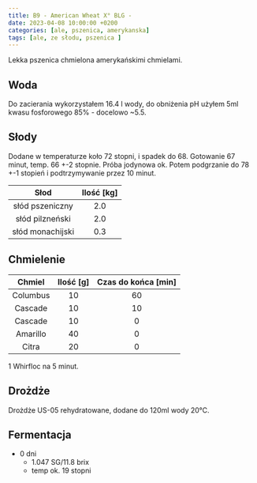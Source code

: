 ```yaml
---
title: B9 - American Wheat X° BLG - 
date: 2023-04-08 10:00:00 +0200
categories: [ale, pszenica, amerykanska]
tags: [ale, ze słodu, pszenica ]
---
```


Lekka pszenica chmielona amerykańskimi chmielami. 

## Woda

Do zacierania wykorzystałem 16.4 l wody, do obniżenia pH użyłem 5ml kwasu fosforowego 85% - docelowo ~5.5.

## Słody

Dodane w temperaturze koło 72 stopni, i spadek do 68. Gotowanie 67 minut, temp. 66 +-2 stopnie. Próba jodynowa ok. Potem podgrzanie do 78 +-1 stopień i podtrzymywanie przez 10 minut.


|  Słod  	| Ilość [kg] 	|
|:--------:	|:---------: |
|  słód pszeniczny	|     2.0    	| 
|  słód pilzneński  	|     2.0    	| 
| słód monachijski  	|     0.3    	|

## Chmielenie

|  Chmiel  	| Ilość [g] 	| Czas do końca [min] 	|
|:--------:	|:---------:	|:-------------------:	|
|  Columbus  	|     10    	|          60         |
|  Cascade  	|     10    	|          10         |
|  Cascade  	|     10    	|          0         	|
|  Amarillo  	|     40    	|          0         	|
|  Citra    	|     20    	|          0         	|



1 Whirfloc na 5 minut. 

## Drożdże

Drożdże US-05 rehydratowane, dodane do 120ml wody 20°C.


## Fermentacja

* 0 dni
  - 1.047 SG/11.8 brix
  - temp ok. 19 stopni

<!-- 
* 10 dni:
  * rozlane na 10 L i 15 L
  * do 15 L dodano 1.5kg malin (100g/1L)
* 26 dni:
  * gotowe do butelkowania
  * w owocach brix 5.0, w czystym 5.1
  * przy owocach potrzebne sitko przy przelewaniu, bo reduktor całkowicie się zapycha

## Refermentacja

* 91g cukru w 500 ml dla wersji bez owoców
* 54g cukru w 500 ml dla wersji z owocami (od ogólnego wyliczenia cukru, odjąłem cukier z malin)

## Podsumowanie

| Warka                          	| B4              	|
|--------------------------------	|-------------------	|
| Data butelkowania              	| 04.03.2022    	|
| Ekstrakt początkowy            	| 8.5° BLG (1.034) 	|
| VOL                            	| 3.0 %             	|
| HOP RATE                       	| -           	|
| Szacowana kaloryczność (500ml) 	| 160 kcal          	| -->


<!-- ## Degustacja

### Wersja czysta

![piwko](/assets/posts/2022/b6.jpg){: width="400"}

| Cecha            	| Opis 	|
|------------------	|------	|
| Aromat           	| Mleczny	|
| Wygląd           	| Drobna piana, słomkowe ale nie klarowne	|
| Smak             	| Kwaśne (mogłoby mocniej), mleczny posmak	|
| Goryczka         	| Brak	|
| Uczucie w ustach 	| Przyjemne, fajnie nagazowane	|
| Ogólne wrażenie  	| 4.7/5	|
| Uwagi             | Mogłoby być troszeczkę bardziej kwaśne  |

### Wersja B6+ czyli fermentowane z malinami

![piwko](/assets/posts/2022/b6p.jpg){: width="400"}

| Cecha            	| Opis 	|
|------------------	|------	|
| Aromat           	| Mleczny, malinowy	|
| Wygląd           	| Malinowy kolor, drobnopęcherzykowa piana, która szybko znika	|
| Smak             	| Kwaśna malina	|
| Goryczka         	| Brak	|
| Uczucie w ustach 	| Przyjemnie kwaśne, trochę za mało nagazowane	|
| Ogólne wrażenie  	| 4.9/5	|
| Uwagi             | Odejmowanie cukru z malin przy refermentacji = za małe nagazowanie  | -->
